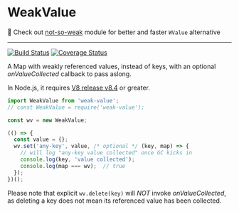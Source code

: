 # WeakValue

📣 Check out [not-so-weak](https://github.com/WebReflection/not-so-weak) module for better and faster `WValue` alternative

- - -


[![Build Status](https://travis-ci.com/WebReflection/weak-value.svg?branch=master)](https://travis-ci.com/WebReflection/weak-value) [![Coverage Status](https://coveralls.io/repos/github/WebReflection/weak-value/badge.svg?branch=master)](https://coveralls.io/github/WebReflection/weak-value?branch=master)

A Map with weakly referenced values, instead of keys, with an optional *onValueCollected* callback to pass aslong.

In Node.js, it requires [V8 release v8.4](https://v8.dev/blog/v8-release-84) or greater.

```js
import WeakValue from 'weak-value';
// const WeakValue = require('weak-value');

const wv = new WeakValue;

(() => {
  const value = {};
  wv.set('any-key', value, /* optional */ (key, map) => {
    // will log "any-key value collected" once GC kicks in
    console.log(key, 'value collected');
    console.log(map === wv);  // true
  });
})();
```

Please note that explicit `wv.delete(key)` will *NOT* invoke *onValueCollected*, as deleting a key does not mean its referenced value has been collected.
